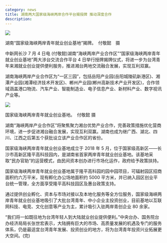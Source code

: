 ```yaml
---
category: news
title: 湖南两大国家级海峡两岸合作平台揭授牌 推动深度合作
description:
---
```


![](https://pics1.baidu.com/feed/8d5494eef01f3a299155b3905f107d395d607c89.jpeg?token=e2db811fe89c8ef3693a483d0f7acb80)

湖南“国家级海峡两岸青年就业创业基地”揭牌。　付敬懿　摄

中新网长沙 7 月 4 日电 (付敬懿)湖南“海峡两岸产业合作区”“国家级海峡两岸青年就业创业基地”两大涉台交流合作平台 4 日举行授牌揭牌仪式，将进一步为台湾青年来湘就业创业提供便利服务，推进湘台两地交流融合发展，实现互利双赢。

湖南海峡两岸产业合作区为“一区三园”，包括岳阳产业园(岳阳城陵矶新港区)、湘潭产业园(湘潭经济技术开发区)、郴州产业园(郴州高新技术产业开发区)，合作领域涵盖港口物流、汽车产业、智能制造业、电子信息产业、新材料产业、数字视讯产业等。

![](https://pics5.baidu.com/feed/9d82d158ccbf6c818e7b04cc020b703d33fa4007.jpeg?token=64b97a3b31211df1271c5cb8daf9e815)

国家级海峡两岸青年就业创业基地。　付敬懿 摄

湖南“海峡两岸产业合作区”将聚焦聚力湘台优势产业合作，完善政策措施优化营商环境，进一步促进湘台融合发展，实现互利双赢。湖南也成为继广西、湖北、四川、江西之后第五个获批设立该产业合作区的省份。

国家级海峡两岸青年就业创业基地成立于 2018 年 5 月，位于国家级高新区——长沙市高新区隆平高科技园内，是湖南省首家两岸青年就业创业基地。该基地采取“民办官助”的运营模式，由民间资本创办进行市场化运作，政府给予政策扶持。

国家级海峡两岸青年就业创业基地属于隆平高科园的园中园项目，可辐射园区招商面积约六万平米，现有孵化办公场地面积约 5000 平方米，并已纳入园区创业平台统一管理，全方面享受隆平高科技园区及惠台政策支持。

通过提供创业孵化、资本与市场对接以及本地化服务等全方位服务，国家级海峡两岸青年就业创业基地吸引了大批台湾青年、中小企业主投资创业，目前基地以互联网科技、电竞、文化创意等产业为主，累计吸引入驻两岸青创企业 80 余家。

“我们将一如既往地为台湾年轻人到大陆就业创业提供便利。”中央台办、国务院台办经济局局长张世宏表示，大陆拥有巨大的市场、高质量发展的机遇及专门的服务体系，仍是最适宜台湾青年发展、投资创业的地方，将为台湾青年投资兴业拓展更大空间。(完)
